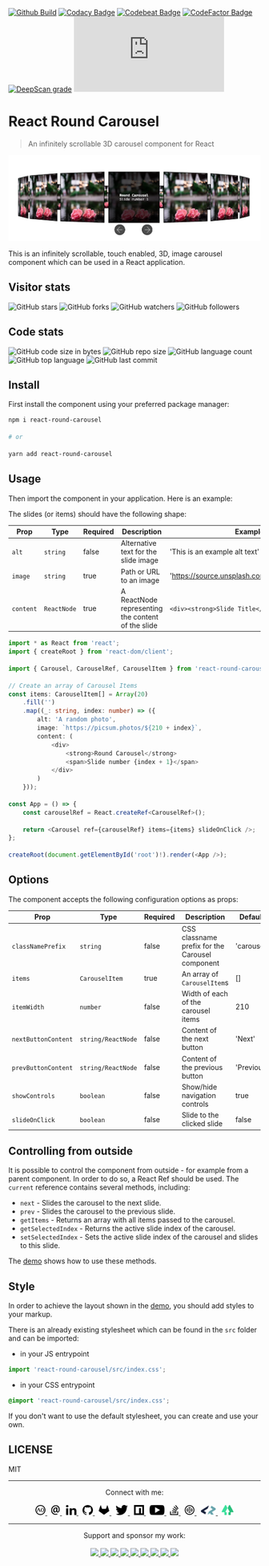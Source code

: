 [![Github Build](https://github.com/scriptex/react-round-carousel/workflows/Build/badge.svg)](https://github.com/scriptex/react-round-carousel/actions?query=workflow%3ABuild)
[![Codacy Badge](https://app.codacy.com/project/badge/Grade/34d3d75710534dc6a38c3584a1dcd068)](https://www.codacy.com/gh/scriptex/react-round-carousel/dashboard?utm_source=github.com&utm_medium=referral&utm_content=scriptex/react-round-carousel&utm_campaign=Badge_Grade)
[![Codebeat Badge](https://codebeat.co/badges/d765a4c8-2c0e-44f2-89c3-fa364fdc14e6)](https://codebeat.co/projects/github-com-scriptex-react-round-carousel-master)
[![CodeFactor Badge](https://www.codefactor.io/repository/github/scriptex/react-round-carousel/badge)](https://www.codefactor.io/repository/github/scriptex/react-round-carousel)
[![DeepScan grade](https://deepscan.io/api/teams/3574/projects/5257/branches/40799/badge/grade.svg)](https://deepscan.io/dashboard#view=project&tid=3574&pid=5257&bid=40799)
[![Analytics](https://ga-beacon-361907.ew.r.appspot.com/UA-83446952-1/github.com/scriptex/react-round-carousel/README.md?pixel)](https://github.com/scriptex/react-round-carousel/)

# React Round Carousel

> An infinitely scrollable 3D carousel component for React

[![Demo](https://raw.githubusercontent.com/scriptex/react-round-carousel/master/screenshot.png)](https://react-round-carousel.atanas.info/)

This is an infinitely scrollable, touch enabled, 3D, image carousel component which can be used in a React application.

## Visitor stats

![GitHub stars](https://img.shields.io/github/stars/scriptex/react-round-carousel?style=social)
![GitHub forks](https://img.shields.io/github/forks/scriptex/react-round-carousel?style=social)
![GitHub watchers](https://img.shields.io/github/watchers/scriptex/react-round-carousel?style=social)
![GitHub followers](https://img.shields.io/github/followers/scriptex?style=social)

## Code stats

![GitHub code size in bytes](https://img.shields.io/github/languages/code-size/scriptex/react-round-carousel)
![GitHub repo size](https://img.shields.io/github/repo-size/scriptex/react-round-carousel?style=plastic)
![GitHub language count](https://img.shields.io/github/languages/count/scriptex/react-round-carousel?style=plastic)
![GitHub top language](https://img.shields.io/github/languages/top/scriptex/react-round-carousel?style=plastic)
![GitHub last commit](https://img.shields.io/github/last-commit/scriptex/react-round-carousel?style=plastic)

## Install

First install the component using your preferred package manager:

```sh
npm i react-round-carousel

# or

yarn add react-round-carousel
```

## Usage

Then import the component in your application. Here is an example:

The slides (or items) should have the following shape:

| Prop      | Type        | Required | Description                                       | Example                                      |
| --------- | ----------- | -------- | ------------------------------------------------- | -------------------------------------------- |
| `alt`     | `string`    | false    | Alternative text for the slide image              | 'This is an example alt text'                |
| `image`   | `string`    | true     | Path or URL to an image                           | 'https://source.unsplash.com/random/210x210' |
| `content` | `ReactNode` | true     | A ReactNode representing the content of the slide | `<div><strong>Slide Title</strong></div>`    |

```typescript
import * as React from 'react';
import { createRoot } from 'react-dom/client';

import { Carousel, CarouselRef, CarouselItem } from 'react-round-carousel';

// Create an array of Carousel Items
const items: CarouselItem[] = Array(20)
	.fill('')
	.map((_: string, index: number) => ({
		alt: 'A random photo',
		image: `https://picsum.photos/${210 + index}`,
		content: (
			<div>
				<strong>Round Carousel</strong>
				<span>Slide number {index + 1}</span>
			</div>
		)
	}));

const App = () => {
	const carouselRef = React.createRef<CarouselRef>();

	return <Carousel ref={carouselRef} items={items} slideOnClick />;
};

createRoot(document.getElementById('root')!).render(<App />);
```

## Options

The component accepts the following configuration options as props:

| Prop                | Type               | Required | Description                                     | Default    |
| ------------------- | ------------------ | -------- | ----------------------------------------------- | ---------- |
| `classNamePrefix`   | `string`           | false    | CSS classname prefix for the Carousel component | 'carousel' |
| `items`             | `CarouselItem`     | true     | An array of `CarouselItem`s                     | []         |
| `itemWidth`         | `number`           | false    | Width of each of the carousel items             | 210        |
| `nextButtonContent` | `string/ReactNode` | false    | Content of the next button                      | 'Next'     |
| `prevButtonContent` | `string/ReactNode` | false    | Content of the previous button                  | 'Previous' |
| `showControls`      | `boolean`          | false    | Show/hide navigation controls                   | true       |
| `slideOnClick`      | `boolean`          | false    | Slide to the clicked slide                      | false      |

## Controlling from outside

It is possible to control the component from outside - for example from a parent component. In order to do so, a React Ref should be used. The `current` reference contains several methods, including:

-   `next` - Slides the carousel to the next slide.
-   `prev` - Slides the carousel to the previous slide.
-   `getItems` - Returns an array with all items passed to the carousel.
-   `getSelectedIndex` - Returns the active slide index of the carousel.
-   `setSelectedIndex` - Sets the active slide index of the carousel and slides to this slide.

The [demo](https://react-round-carousel.atanas.info) shows how to use these methods.

## Style

In order to achieve the layout shown in the [demo](https://react-round-carousel.atanas.info), you should add styles to your markup.

There is an already existing stylesheet which can be found in the `src` folder and can be imported:

-   in your JS entrypoint

```javascript
import 'react-round-carousel/src/index.css';
```

-   in your CSS entrypoint

```css
@import 'react-round-carousel/src/index.css';
```

If you don't want to use the default stylesheet, you can create and use your own.

## LICENSE

MIT

---

<div align="center">
    Connect with me:
</div>

<br />

<div align="center">
    <a href="https://atanas.info">
        <img src="https://raw.githubusercontent.com/scriptex/socials/master/styled-assets/logo.svg" height="20" alt="">
    </a>
    &nbsp;
    <a href="mailto:hi@atanas.info">
        <img src="https://raw.githubusercontent.com/scriptex/socials/master/styled-assets/email.svg" height="20" alt="">
    </a>
    &nbsp;
    <a href="https://www.linkedin.com/in/scriptex/">
        <img src="https://raw.githubusercontent.com/scriptex/socials/master/styled-assets/linkedin.svg" height="20" alt="">
    </a>
    &nbsp;
    <a href="https://github.com/scriptex">
        <img src="https://raw.githubusercontent.com/scriptex/socials/master/styled-assets/github.svg" height="20" alt="">
    </a>
    &nbsp;
    <a href="https://gitlab.com/scriptex">
        <img src="https://raw.githubusercontent.com/scriptex/socials/master/styled-assets/gitlab.svg" height="20" alt="">
    </a>
    &nbsp;
    <a href="https://twitter.com/scriptexbg">
        <img src="https://raw.githubusercontent.com/scriptex/socials/master/styled-assets/twitter.svg" height="20" alt="">
    </a>
    &nbsp;
    <a href="https://www.npmjs.com/~scriptex">
        <img src="https://raw.githubusercontent.com/scriptex/socials/master/styled-assets/npm.svg" height="20" alt="">
    </a>
    &nbsp;
    <a href="https://www.youtube.com/user/scriptex">
        <img src="https://raw.githubusercontent.com/scriptex/socials/master/styled-assets/youtube.svg" height="20" alt="">
    </a>
    &nbsp;
    <a href="https://stackoverflow.com/users/4140082/atanas-atanasov">
        <img src="https://raw.githubusercontent.com/scriptex/socials/master/styled-assets/stackoverflow.svg" height="20" alt="">
    </a>
    &nbsp;
    <a href="https://codepen.io/scriptex/">
        <img src="https://raw.githubusercontent.com/scriptex/socials/master/styled-assets/codepen.svg" width="20" alt="">
    </a>
    &nbsp;
    <a href="https://profile.codersrank.io/user/scriptex">
        <img src="https://raw.githubusercontent.com/scriptex/socials/master/styled-assets/codersrank.svg" height="20" alt="">
    </a>
    &nbsp;
    <a href="https://linktr.ee/scriptex">
        <img src="https://raw.githubusercontent.com/scriptex/socials/master/styled-assets/linktree.svg" height="20" alt="">
    </a>
</div>

---

<div align="center">
Support and sponsor my work:
<br />
<br />
<a href="https://twitter.com/intent/tweet?text=Checkout%20this%20awesome%20developer%20profile%3A&url=https%3A%2F%2Fgithub.com%2Fscriptex&via=scriptexbg&hashtags=software%2Cgithub%2Ccode%2Cawesome" title="Tweet">
	<img src="https://img.shields.io/badge/Tweet-Share_my_profile-blue.svg?logo=twitter&color=38A1F3" />
</a>
<a href="https://paypal.me/scriptex" title="Donate on Paypal">
	<img src="https://img.shields.io/badge/Donate-Support_me_on_PayPal-blue.svg?logo=paypal&color=222d65" />
</a>
<a href="https://revolut.me/scriptex" title="Donate on Revolut">
	<img src="https://img.shields.io/endpoint?url=https://raw.githubusercontent.com/scriptex/scriptex/master/badges/revolut.json" />
</a>
<a href="https://patreon.com/atanas" title="Become a Patron">
	<img src="https://img.shields.io/badge/Become_Patron-Support_me_on_Patreon-blue.svg?logo=patreon&color=e64413" />
</a>
<a href="https://ko-fi.com/scriptex" title="Buy Me A Coffee">
	<img src="https://img.shields.io/badge/Donate-Buy%20me%20a%20coffee-yellow.svg?logo=ko-fi" />
</a>
<a href="https://liberapay.com/scriptex/donate" title="Donate on Liberapay">
	<img src="https://img.shields.io/liberapay/receives/scriptex?label=Donate%20on%20Liberapay&logo=liberapay" />
</a>
<a href="https://img.shields.io/endpoint?url=https://raw.githubusercontent.com/scriptex/scriptex/master/badges/bitcoin.json" title="Donate Bitcoin">
	<img src="https://img.shields.io/endpoint?url=https://raw.githubusercontent.com/scriptex/scriptex/master/badges/bitcoin.json" />
</a>
<a href="https://img.shields.io/endpoint?url=https://raw.githubusercontent.com/scriptex/scriptex/master/badges/etherium.json" title="Donate Etherium">
	<img src="https://img.shields.io/endpoint?url=https://raw.githubusercontent.com/scriptex/scriptex/master/badges/etherium.json" />
</a>
<a href="https://img.shields.io/endpoint?url=https://raw.githubusercontent.com/scriptex/scriptex/master/badges/shiba-inu.json" title="Donate Shiba Inu">
	<img src="https://img.shields.io/endpoint?url=https://raw.githubusercontent.com/scriptex/scriptex/master/badges/shiba-inu.json" />
</a>
</div>
